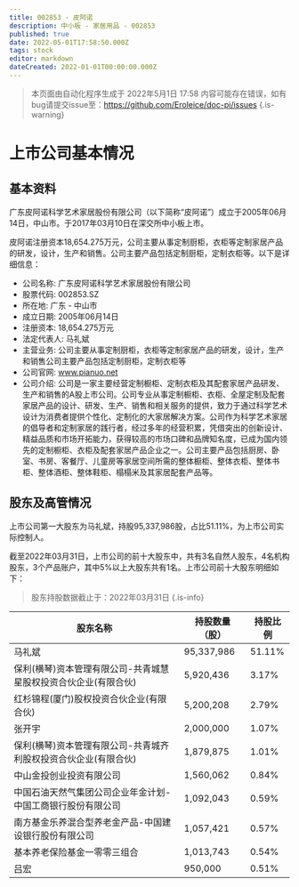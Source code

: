 ```yaml
---
title: 002853 - 皮阿诺
description: 中小板 - 家居用品 - 002853
published: true
date: 2022-05-01T17:58:50.000Z
tags: stock
editor: markdown
dateCreated: 2022-01-01T00:00:00.000Z
---
```


> 本页面由自动化程序生成于 2022年5月1日 17:58
> 内容可能存在错误，如有bug请提交issue至：https://github.com/Eroleice/doc-pi/issues
{.is-warning}

# 上市公司基本情况

## 基本资料

广东皮阿诺科学艺术家居股份有限公司（以下简称“皮阿诺”）成立于2005年06月14日，中山市。于2017年03月10日在深交所中小板上市。

皮阿诺注册资本18,654.275万元，公司主要从事定制厨柜，衣柜等定制家居产品的研发，设计，生产和销售。公司主要产品包括定制厨柜，定制衣柜等。以下是详细信息：

- 公司名称: 广东皮阿诺科学艺术家居股份有限公司
- 股票代码: 002853.SZ
- 所在地: 广东 - 中山市
- 成立日期: 2005年06月14日
- 注册资本: 18,654.275万元
- 法定代表人: 马礼斌
- 主营业务: 公司主要从事定制厨柜，衣柜等定制家居产品的研发，设计，生产和销售公司主要产品包括定制厨柜，定制衣柜等
- 公司官网: www.pianuo.net
- 公司介绍: 公司是一家主要经营定制橱柜、定制衣柜及其配套家居产品研发、生产和销售的A股上市公司。公司专业从事定制橱柜、衣柜、全屋定制及配套家居产品的设计、研发、生产、销售和相关服务的提供，致力于通过科学艺术设计为消费者提供个性化、定制化的大家居解决方案。公司作为科学艺术家居的倡导者和定制家居的践行者，经过多年的经营积累，凭借突出的创新设计、精益品质和市场开拓能力，获得较高的市场口碑和品牌知名度，已成为国内领先的定制橱柜、衣柜及配套家居产品企业之一。公司主要产品包括厨房、卧室、书房、客餐厅、儿童房等家居空间所需的整体橱柜、整体衣柜、整体书柜、整体酒柜、整体鞋柜、榻榻米及其家居配套产品等。


## 股东及高管情况

上市公司第一大股东为马礼斌，持股95,337,986股，占比51.11%，为上市公司实际控制人。

截至2022年03月31日，上市公司的前十大股东中，共有3名自然人股东，4名机构股东，3个产品账户，其中5%以上大股东共有1名。上市公司前十大股东明细如下：

> 股东持股数据截止于：2022年03月31日
{.is-info}

| 股东名称 | 持股数量（股） | 持股比例 |
| --- | --- | --- |
| 马礼斌 | 95,337,986 | 51.11% |
| 保利(横琴)资本管理有限公司-共青城慧星股权投资合伙企业(有限合伙) | 5,920,436 | 3.17% |
| 红杉锦程(厦门)股权投资合伙企业(有限合伙) | 5,200,208 | 2.79% |
| 张开宇 | 2,000,000 | 1.07% |
| 保利(横琴)资本管理有限公司-共青城齐利股权投资合伙企业(有限合伙) | 1,879,875 | 1.01% |
| 中山金投创业投资有限公司 | 1,560,062 | 0.84% |
| 中国石油天然气集团公司企业年金计划-中国工商银行股份有限公司 | 1,092,043 | 0.59% |
| 南方基金乐养混合型养老金产品-中国建设银行股份有限公司 | 1,057,421 | 0.57% |
| 基本养老保险基金一零零三组合 | 1,013,743 | 0.54% |
| 吕宏 | 950,000 | 0.51% |




